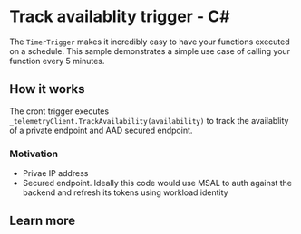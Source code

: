 # Track availablity trigger - C<span>#</span>

The `TimerTrigger` makes it incredibly easy to have your functions executed on a schedule. This sample demonstrates a simple use case of calling your function every 5 minutes.

## How it works

The cront trigger executes `_telemetryClient.TrackAvailability(availability)` to track the availablity of a private endpoint and AAD secured endpoint.
### Motivation
  * Privae IP address
  * Secured endpoint. Ideally this code would use MSAL to auth against the backend and refresh its tokens using workload identity 

## Learn more



